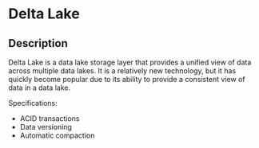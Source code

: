 # Delta Lake

## Description

Delta Lake is a data lake storage layer that provides a unified view of data across multiple data lakes. It is a relatively new technology, but it has quickly become popular due to its ability to provide a consistent view of data in a data lake.

Specifications:

- ACID transactions
- Data versioning
- Automatic compaction
